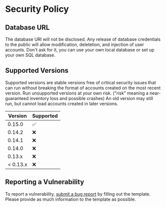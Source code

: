 # Security Policy

## Database URL

The database URI will not be disclosed. Any release of database credentials to the public will allow modification, deletetion, and injection of user accounts. Don't ask for it, you can use your own local database or set up your own SQL database.

## Supported Versions

Supported versions are stable versions free of critical security issues that can run without breaking the format of accounts created on the most recent version. Run unsupported versions at your own risk. ("risk" meaning a near-guaranteed inventory loss and possible crashes) An old version may still run, but cannot load accounts created in later versions.

| Version  | Supported          |
| -------  | ------------------ |
| 0.15.0   | :white_check_mark: |
| 0.14.2   | :x:                |
| 0.14.1   | :x:                |
| 0.14.0   | :x:                |
| 0.13.x   | :x:                |
| < 0.13.x | :x:                |

## Reporting a Vulnerability

To report a vulnerability, [submit a bug report](https://github.com/definitely-nobody-is-here/Mountain_Guarder/issues/new?assignees=&labels=bug&template=bug-report.md&title=BUG+-+%5BSummary+here%5D) by filling out the template. Please provide as much information to the template as possible.